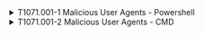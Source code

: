 <details>
<summary>T1071.001-1 Malicious User Agents - Powershell
</summary>
<pre>$ NA </pre>
</details>
<details>
<summary>T1071.001-2 Malicious User Agents - CMD
</summary>
<pre>$ NA </pre>
</details>
